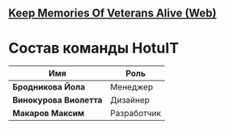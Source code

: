 ## [Keep Memories Of Veterans Alive (Web)](https://kmova.tmfox.ru")

# Состав команды HotuIT
|**Имя**|**Роль**|
|---------------|-------------|
|**Бродникова Йола**|Менеджер|
|**Винокурова Виолетта**|Дизайнер|
|**Макаров Максим**|Разработчик|
